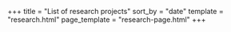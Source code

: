 +++
title = "List of research projects"
sort_by = "date"
template = "research.html"
page_template = "research-page.html"
+++
